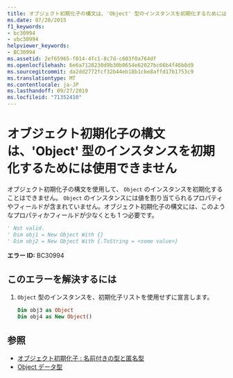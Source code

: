 ```yaml
---
title: オブジェクト初期化子の構文は、'Object' 型のインスタンスを初期化するためには使用できません
ms.date: 07/20/2015
f1_keywords:
- bc30994
- vbc30994
helpviewer_keywords:
- BC30994
ms.assetid: 2ef65965-f014-4fc1-8c7d-c603f0a764df
ms.openlocfilehash: 6e6a7128230d9b30b0654e62027bc66b4f46b8d9
ms.sourcegitcommit: da2dd2772fcf32b44eb18b1cbe8affd17b1753c9
ms.translationtype: MT
ms.contentlocale: ja-JP
ms.lasthandoff: 09/27/2019
ms.locfileid: "71352410"
---
```

# <a name="object-initializer-syntax-cannot-be-used-to-initialize-an-instance-of-type-object"></a>オブジェクト初期化子の構文は、'Object' 型のインスタンスを初期化するためには使用できません
オブジェクト初期化子の構文を使用して、 `Object` のインスタンスを初期化することはできません。 `Object` のインスタンスには値を割り当てられるプロパティやフィールドが含まれていません。オブジェクト初期化子の構文には、このようなプロパティかフィールドが少なくとも 1 つ必要です。  
  
```vb  
' Not valid.  
' Dim obj1 = New Object With {}  
' Dim obj2 = New Object With {.ToString = <some value>}  
```  
  
 **エラー ID:** BC30994  
  
## <a name="to-correct-this-error"></a>このエラーを解決するには  
  
1. `Object` 型のインスタンスを、初期化子リストを使用せずに宣言します。  
  
    ```vb  
    Dim obj3 as Object  
    Dim obj4 as New Object()  
    ```  
  
## <a name="see-also"></a>参照

- [オブジェクト初期化子 : 名前付きの型と匿名型](../../visual-basic/programming-guide/language-features/objects-and-classes/object-initializers-named-and-anonymous-types.md)
- [Object データ型](../../visual-basic/language-reference/data-types/object-data-type.md)
